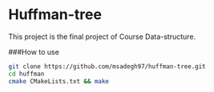 # Huffman-tree
This project is the final project of Course Data-structure.

###How to use

```bash
git clone https://github.com/msadegh97/huffman-tree.git
cd huffman
cmake CMakeLists.txt && make
```


